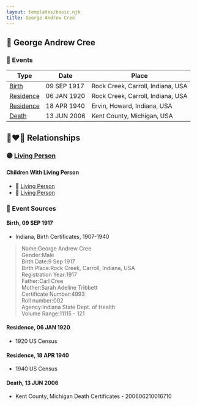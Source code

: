 ```yaml
---
layout: templates/basic.njk
title: George Andrew Cree
---
```

## 🔵 George Andrew Cree

### 📆 Events

Type | Date | Place
------ | ------ | ------
[Birth](#event-event-2) | 09 SEP 1917 | Rock Creek, Carroll, Indiana, USA
[Residence](#event-event-0) | 06 JAN 1920 | Rock Creek, Carroll, Indiana, USA
[Residence](#event-event-1) | 18 APR 1940 | Ervin, Howard, Indiana, USA
[Death](#event-event-5) | 13 JUN 2006 | Kent County, Michigan, USA

## 👩‍❤️‍👨 Relationships

### 🟣 [Living Person](/people/7/74548303)

#### Children With Living Person
* 🔵 [Living Person](/people/7/74673901)
* 🔵 [Living Person](/people/6/60999639)
### 📰 Event Sources

#### <a id="event-event-2"></a> Birth, 09 SEP 1917
* Indiana, Birth Certificates, 1907-1940
>   
  > Name:George Andrew Cree  
  > Gender:Male  
  > Birth Date:9 Sep 1917  
  > Birth Place:Rock Creek, Carroll, Indiana, USA  
  > Registration Year:1917  
  > Father:Carl Cree  
  > Mother:Sarah Adeline Tribbett  
  > Certificate Number:4993  
  > Roll number:002  
  > Agency:Indiana State Dept. of Health  
  > Volume Range:11115 - 121

#### <a id="event-event-0"></a> Residence, 06 JAN 1920
* 1920 US Census

#### <a id="event-event-1"></a> Residence, 18 APR 1940
* 1940 US Census

#### <a id="event-event-5"></a> Death, 13 JUN 2006
* Kent County, Michigan Death Certificates  - 200606210016710